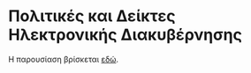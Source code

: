 # Πολιτικές και Δείκτες Ηλεκτρονικής Διακυβέρνησης

Η παρουσίαση βρίσκεται [εδώ](https://www.canva.com/design/DAGhhAVzcGU/JRRExbHKMyVEdYg7IL-xWw/edit).
